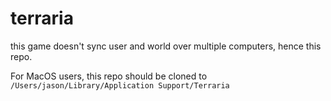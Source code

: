 # terraria

this game doesn't sync user and world over multiple computers, hence this repo.

For MacOS users, this repo should be cloned to
`/Users/jason/Library/Application Support/Terraria`
